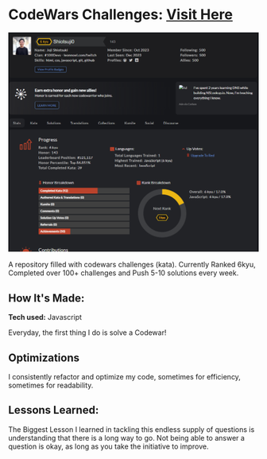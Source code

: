 # CodeWars Challenges: [Visit Here](https://www.codewars.com/users/Shiotsuji0)
![Local Image](./image/decemberCodeWars2023.png)

A repository filled with codewars challenges (kata). Currently Ranked 6kyu, Completed over 100+ challenges and Push 5-10 solutions every week.

## How It's Made:

**Tech used:** Javascript

Everyday, the first thing I do is solve a Codewar!

## Optimizations

I consistently refactor and optimize my code, sometimes for efficiency, sometimes for readability.

## Lessons Learned:

The Biggest Lesson I learned in tackling this endless supply of questions is understanding that there is a long way to go. Not being able to answer a question is okay, as long as you take the initiative to improve.
